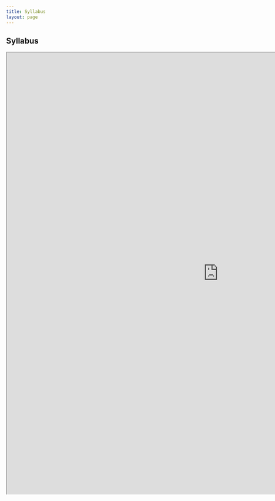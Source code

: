 ```yaml
---
title: Syllabus
layout: page
---
```


## Syllabus

<iframe src="https://docs.google.com/spreadsheets/d/e/2PACX-1vTRlP8NQFGVoS8YPmvTZIP3LgUGrDXwrNDdF8OjPqkiLz5LlrSXAKKYpuQAch6nX2NpXni3gSvEE4DL/pubhtml?gid=1407184193&amp;single=true&amp;widget=true&amp;headers=false" width="1150" height="1200" align="center"></iframe>
